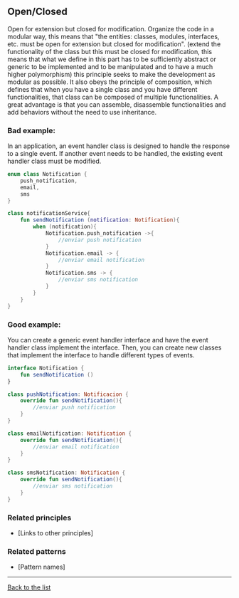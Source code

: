 ## Open/Closed

Open for extension but closed for modification. Organize the code in a modular way, this means that "the entities: classes, modules, interfaces, etc. must be open for extension but closed for modification". (extend the functionality of the class but this must be closed for modification, this means that what we define in this part has to be sufficiently abstract or generic to be implemented and to be manipulated and to have a much higher polymorphism) this principle seeks to make the development as modular as possible. It also obeys the principle of composition, which defines that when you have a single class and you have different functionalities, that class can be composed of multiple functionalities. A great advantage is that you can assemble, disassemble functionalities and add behaviors without the need to use inheritance.

### Bad example:

In an application, an event handler class is designed to handle the response to a single event. If another event needs to be handled, the existing event handler class must be modified.

```Kotlin
enum class Notification {
    push_notification,
    email,
    sms
}

class notificationService{
    fun sendNotification (notification: Notification){
        when (notification){
            Notification.push_notification ->{
                //enviar push notification
            }
            Notification.email -> {
                //enviar email notification
            }
            Notification.sms -> {
                //enviar sms notification
            }
        }
    }
}
```

### Good example:

You can create a generic event handler interface and have the event handler class implement the interface. Then, you can create new classes that implement the interface to handle different types of events.

```Kotlin
interface Notification {
    fun sendNotification ()
}

class pushNotification: Notificacion {
    override fun sendNotification(){
        //enviar push notification
    }
}

class emailNotification: Notification {
    override fun sendNotification(){
        //enviar email notification
    }
}

class smsNotification: Notification {
    override fun sendNotification(){
        //enviar sms notification
    }
}
```

### Related principles

- [Links to other principles] 

### Related patterns

- [Pattern names]

---
[Back to the list](./README.md)